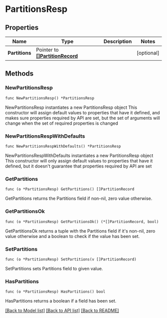 # PartitionsResp

## Properties

Name | Type | Description | Notes
------------ | ------------- | ------------- | -------------
**Partitions** | Pointer to [**[]PartitionRecord**](PartitionRecord.md) |  | [optional] 

## Methods

### NewPartitionsResp

`func NewPartitionsResp() *PartitionsResp`

NewPartitionsResp instantiates a new PartitionsResp object
This constructor will assign default values to properties that have it defined,
and makes sure properties required by API are set, but the set of arguments
will change when the set of required properties is changed

### NewPartitionsRespWithDefaults

`func NewPartitionsRespWithDefaults() *PartitionsResp`

NewPartitionsRespWithDefaults instantiates a new PartitionsResp object
This constructor will only assign default values to properties that have it defined,
but it doesn't guarantee that properties required by API are set

### GetPartitions

`func (o *PartitionsResp) GetPartitions() []PartitionRecord`

GetPartitions returns the Partitions field if non-nil, zero value otherwise.

### GetPartitionsOk

`func (o *PartitionsResp) GetPartitionsOk() (*[]PartitionRecord, bool)`

GetPartitionsOk returns a tuple with the Partitions field if it's non-nil, zero value otherwise
and a boolean to check if the value has been set.

### SetPartitions

`func (o *PartitionsResp) SetPartitions(v []PartitionRecord)`

SetPartitions sets Partitions field to given value.

### HasPartitions

`func (o *PartitionsResp) HasPartitions() bool`

HasPartitions returns a boolean if a field has been set.


[[Back to Model list]](../README.md#documentation-for-models) [[Back to API list]](../README.md#documentation-for-api-endpoints) [[Back to README]](../README.md)


